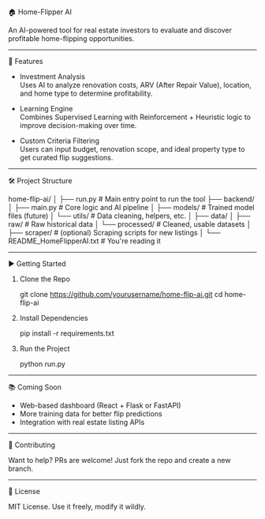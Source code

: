 🏠 Home-Flipper AI

An AI-powered tool for real estate investors to evaluate and discover profitable home-flipping opportunities.

---

🚀 Features

- Investment Analysis  
  Uses AI to analyze renovation costs, ARV (After Repair Value), location, and home type to determine profitability.

- Learning Engine  
  Combines Supervised Learning with Reinforcement + Heuristic logic to improve decision-making over time.

- Custom Criteria Filtering  
  Users can input budget, renovation scope, and ideal property type to get curated flip suggestions.

---

🛠️ Project Structure

home-flip-ai/
│
├── run.py                 # Main entry point to run the tool
├── backend/
│   ├── main.py            # Core logic and AI pipeline
│   ├── models/            # Trained model files (future)
│   └── utils/             # Data cleaning, helpers, etc.
│
├── data/
│   ├── raw/               # Raw historical data
│   └── processed/         # Cleaned, usable datasets
│
├── scraper/               # (optional) Scraping scripts for new listings
│
└── README_HomeFlipperAI.txt    # You're reading it

---

▶️ Getting Started

1. Clone the Repo

   git clone https://github.com/yourusername/home-flip-ai.git
   cd home-flip-ai

2. Install Dependencies

   pip install -r requirements.txt

3. Run the Project

   python run.py

---

📚 Coming Soon

- Web-based dashboard (React + Flask or FastAPI)
- More training data for better flip predictions
- Integration with real estate listing APIs

---

🤝 Contributing

Want to help? PRs are welcome! Just fork the repo and create a new branch.

---

📄 License

MIT License. Use it freely, modify it wildly.
